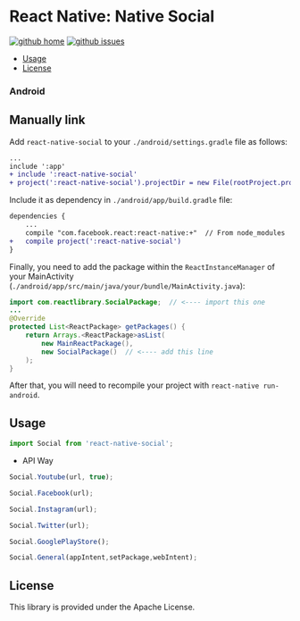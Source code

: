# React Native: Native Social

[![github home](https://img.shields.io/badge/gaetanozappi-react--native--social-blue.svg?style=flat)](https://github.com/gaetanozappi/react-native-social)
[![github issues](https://img.shields.io/github/issues/gaetanozappi/react-native-social.svg?style=flat)](https://github.com/gaetanozappi/react-native-social/issues)

-   [Usage](#usage)
-   [License](#license)

### Android

## Manually link

Add `react-native-social` to your `./android/settings.gradle` file as follows:

```diff
...
include ':app'
+ include ':react-native-social'
+ project(':react-native-social').projectDir = new File(rootProject.projectDir, '../node_modules/react-native-social/android/app')
```

Include it as dependency in `./android/app/build.gradle` file:

```diff
dependencies {
    ...
    compile "com.facebook.react:react-native:+"  // From node_modules
+   compile project(':react-native-social')
}
```

Finally, you need to add the package within the `ReactInstanceManager` of your
MainActivity (`./android/app/src/main/java/your/bundle/MainActivity.java`):

```java
import com.reactlibrary.SocialPackage;  // <---- import this one
...
@Override
protected List<ReactPackage> getPackages() {
    return Arrays.<ReactPackage>asList(
        new MainReactPackage(),
        new SocialPackage()  // <---- add this line
    );
}
```

After that, you will need to recompile
your project with `react-native run-android`.

## Usage

```javascript
import Social from 'react-native-social';
```

- API Way

```javascript
Social.Youtube(url, true);
```

```javascript
Social.Facebook(url);
```

```javascript
Social.Instagram(url);
```

```javascript
Social.Twitter(url);
```

```javascript
Social.GooglePlayStore();
```

```javascript
Social.General(appIntent,setPackage,webIntent);
```

## License
This library is provided under the Apache License.
